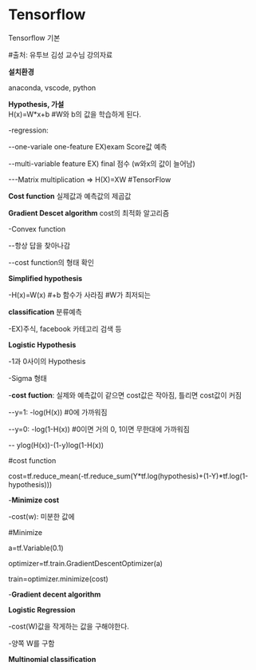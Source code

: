 # Tensorflow 
Tensorflow 기본

#출처: 유투브 김성 교수님 강의자료


**설치환경**



anaconda, vscode, python



**Hypothesis, 가설**  
H(x)=W*x+b #W와 b의 값을 학습하게 된다.

-regression:

  --one-variale one-feature EX)exam Score값 예측
  
  --multi-variable feature EX) final  점수 (w와x의 값이 늘어남)
    
   ---Matrix multiplication => H(X)=XW #TensorFlow



**Cost function** 
실제값과 예측값의 제곱값



**Gradient Descet algorithm**
cost의 최적화 알고리즘

-Convex function
  
  --항상 답을 찾아나감
  
  --cost function의 형태 확인
  
  
  
**Simplified hypothesis**
  
 -H(x)=W(x) #+b 함수가 사라짐 #W가 최저되는 



**classification** 
분류예측

-EX)주식, facebook 카테고리 검색 등



**Logistic Hypothesis**

-1과 0사이의 Hypothesis

-Sigma 형태

-**cost fuction**: 실제와 예측값이 같으면 cost값은 작아짐, 틀리면 cost값이 커짐

   --y=1: -log(H(x)) #0에 가까워짐
   
   --y=0: -log(1-H(x)) #0이면 거의 0, 1이면 무한대에 가까워짐
   
   --  ylog(H(x))-(1-y)log(1-H(x))
   
 #cost function
 
  cost=tf.reduce_mean(-tf.reduce_sum(Y*tf.log(hypothesis)+(1-Y)*tf.log(1-hypothesis)))
   
-**Minimize cost**

  -cost(w): 미분한 값에 
  
  #Minimize
  
  a=tf.Variable(0.1)
  
  optimizer=tf.train.GradientDescentOptimizer(a)
  
  train=optimizer.minimize(cost)
  
-**Gradient decent algorithm**




**Logistic Regression**

-cost(W)값을 작게하는 값을 구해야한다.

-양쪽 W를 구함



**Multinomial classification**

  
  
   
   
   


